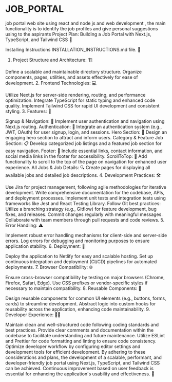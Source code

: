 # JOB_PORTAL
job portal  web site using react and node js and web development , the main functionality is to identify the job profiles and give personal suggestions using to the aspirants 
Project Plan: Building a Job Portal with Next.js, TypeScript, and Tailwind CSS 🚀

Installing Instructions INSTALLATION_INSTRUCTIONS.md file. 📝
1. Project Structure and Architecture: 🏗️

Define a scalable and maintainable directory structure.
Organize components, pages, utilities, and assets effectively for ease of development.
2. Frontend Technologies: 💻

Utilize Next.js for server-side rendering, routing, and performance optimization.
Integrate TypeScript for static typing and enhanced code quality.
Implement Tailwind CSS for rapid UI development and consistent styling.
3. Features: 🎯

Signup & Navigation: 🚪
Implement user authentication and navigation using Next.js routing.
Authentication: 🔐
Integrate an authentication system (e.g., JWT, OAuth) for user signup, login, and sessions.
Hero Section: 🌟
Design an engaging hero section to attract and inform users.
Category & Feature Job Section: 📋
Develop categorized job listings and a featured job section for easy navigation.
Footer: 🦶
Include essential links, contact information, and social media links in the footer for accessibility.
ScrollToTop: 📜
Add functionality to scroll to the top of the page on navigation for enhanced user experience.
All Jobs & Job Details: 🔍
Create pages for displaying all available jobs and detailed job descriptions.
4. Development Practices: 🛠️

Use Jira for project management, following agile methodologies for iterative development.
Write comprehensive documentation for the codebase, APIs, and deployment processes.
Implement unit tests and integration tests using frameworks like Jest and React Testing Library.
Follow Git best practices:
Utilize a branching strategy (e.g., Gitflow) for feature development, bug fixes, and releases.
Commit changes regularly with meaningful messages.
Collaborate with team members through pull requests and code reviews.
5. Error Handling: ⚠️

Implement robust error handling mechanisms for client-side and server-side errors.
Log errors for debugging and monitoring purposes to ensure application stability.
6. Deployment: 🚀

Deploy the application to Netlify for easy and scalable hosting.
Set up continuous integration and deployment (CI/CD) pipelines for automated deployments.
7. Browser Compatibility: 🌐

Ensure cross-browser compatibility by testing on major browsers (Chrome, Firefox, Safari, Edge).
Use CSS prefixes or vendor-specific styles if necessary to maintain compatibility.
8. Reusable Components: 🔄

Design reusable components for common UI elements (e.g., buttons, forms, cards) to streamline development.
Abstract logic into custom hooks for reusability across the application, enhancing code maintainability.
9. Developer Experience: 👩‍💻

Maintain clean and well-structured code following coding standards and best practices.
Provide clear comments and documentation within the codebase to facilitate understanding and future maintenance.
Utilize ESLint and Prettier for code formatting and linting to ensure code consistency.
Optimize developer workflow by configuring editor settings and development tools for efficient development.
By adhering to these considerations and plans, the development of a scalable, performant, and developer-friendly job portal using Next.js, TypeScript, and Tailwind CSS can be achieved. Continuous improvement based on user feedback is essential for enhancing the application's usability and effectiveness. 🚀
